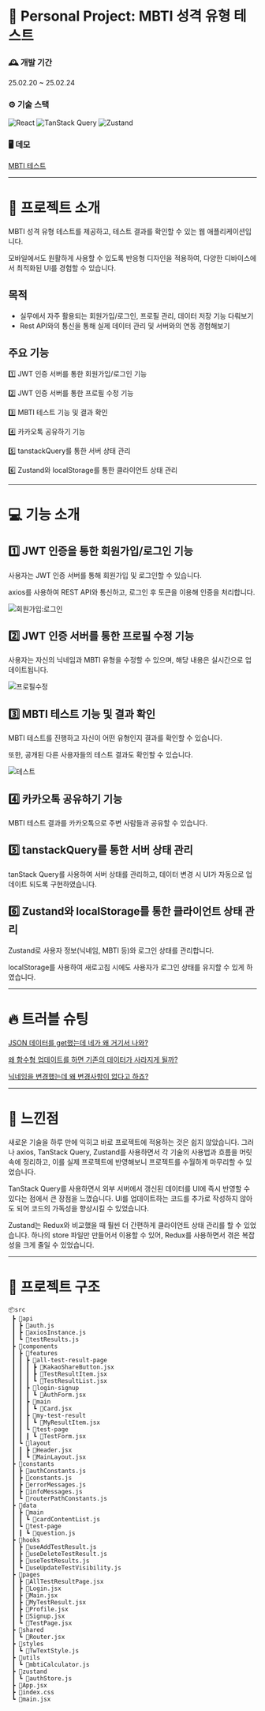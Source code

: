 # 📝 Personal Project: MBTI 성격 유형 테스트

### 🕰️ 개발 기간
25.02.20 ~ 25.02.24

### ⚙️ 기술 스택
![React](https://img.shields.io/badge/react-%2320232a.svg?style=for-the-badge&logo=react&logoColor=%2361DAFB)
![TanStack Query](https://img.shields.io/badge/TanStack%20Query-%23FF4154?style=for-the-badge&logo=reactquery&logoColor=white)
![Zustand](https://img.shields.io/badge/Zustand-%2320232a?style=for-the-badge&logo=zustand&logoColor=white)

### 🖥 데모
[MBTI 테스트](https://mbti-freetest.vercel.app/)

---
# 📢 프로젝트 소개
MBTI 성격 유형 테스트를 제공하고, 테스트 결과를 확인할 수 있는 웹 애플리케이션입니다.

모바일에서도 원활하게 사용할 수 있도록 반응형 디자인을 적용하여, 다양한 디바이스에서 최적화된 UI를 경험할 수 있습니다.

## 목적
- 실무에서 자주 활용되는 회원가입/로그인, 프로필 관리, 데이터 저장 기능 다뤄보기
- Rest API와의 통신을 통해 실제 데이터 관리 및 서버와의 연동 경험해보기

## 주요 기능
1️⃣ JWT 인증 서버를 통한 회원가입/로그인 기능

2️⃣ JWT 인증 서버를 통한 프로필 수정 기능

3️⃣ MBTI 테스트 기능 및 결과 확인

4️⃣ 카카오톡 공유하기 기능

5️⃣ tanstackQuery를 통한 서버 상태 관리

6️⃣ Zustand와 localStorage를 통한 클라이언트 상태 관리

---
# 💻 기능 소개
## 1️⃣ JWT 인증을 통한 회원가입/로그인 기능
사용자는 JWT 인증 서버를 통해 회원가입 및 로그인할 수 있습니다.

axios를 사용하여 REST API와 통신하고, 로그인 후 토큰을 이용해 인증을 처리합니다.

![회원가입:로그인](https://github.com/user-attachments/assets/806df596-f482-4496-8122-c630a3bf404d)

## 2️⃣ JWT 인증 서버를 통한 프로필 수정 기능
사용자는 자신의 닉네임과 MBTI 유형을 수정할 수 있으며, 해당 내용은 실시간으로 업데이트됩니다.

![프로필수정](https://github.com/user-attachments/assets/84f17257-8f52-41f0-a8cd-f0bb176554aa)

## 3️⃣ MBTI 테스트 기능 및 결과 확인
MBTI 테스트를 진행하고 자신이 어떤 유형인지 결과를 확인할 수 있습니다.

또한, 공개된 다른 사용자들의 테스트 결과도 확인할 수 있습니다.

![테스트](https://github.com/user-attachments/assets/449dc630-7021-4969-8473-35b8934afbd8)

## 4️⃣ 카카오톡 공유하기 기능
 MBTI 테스트 결과를 카카오톡으로 주변 사람들과 공유할 수 있습니다.

## 5️⃣ tanstackQuery를 통한 서버 상태 관리
tanStack Query를 사용하여 서버 상태를 관리하고, 데이터 변경 시 UI가 자동으로 업데이트 되도록 구현하였습니다.

## 6️⃣ Zustand와 localStorage를 통한 클라이언트 상태 관리
Zustand로 사용자 정보(닉네임, MBTI 등)와 로그인 상태를 관리합니다.

localStorage를 사용하여 새로고침 시에도 사용자가 로그인 상태를 유지할 수 있게 하였습니다.

---
# 🔥 트러블 슈팅
[JSON 데이터를 get했는데 네가 왜 거기서 나와?](https://home1204.tistory.com/114)

[왜 함수형 업데이트를 하면 기존의 데이터가 사라지게 될까?](https://home1204.tistory.com/115)

[닉네임을 변경했는데 왜 변경사항이 없다고 하죠?](https://home1204.tistory.com/116)

---
# 🌟 느낀점
새로운 기술을 하루 만에 익히고 바로 프로젝트에 적용하는 것은 쉽지 않았습니다. 그러나 axios, TanStack Query, Zustand를 사용하면서 각 기술의 사용법과 흐름을 머릿속에 정리하고, 이를 실제 프로젝트에 반영해보니 프로젝트를 수월하게 마무리할 수 있었습니다.

TanStack Query를 사용하면서 외부 서버에서 갱신된 데이터를 UI에 즉시 반영할 수 있다는 점에서 큰 장점을 느꼈습니다. UI를 업데이트하는 코드를 추가로 작성하지 않아도 되어 코드의 가독성을 향상시킬 수 있었습니다.

Zustand는 Redux와 비교했을 때 훨씬 더 간편하게 클라이언트 상태 관리를 할 수 있었습니다. 하나의 store 파일만 만들어서 이용할 수 있어, Redux를 사용하면서 겪은 복잡성을 크게 줄일 수 있었습니다.

---
# 🧬 프로젝트 구조
```
📦src
 ┣ 📂api
 ┃ ┣ 📜auth.js
 ┃ ┣ 📜axiosInstance.js
 ┃ ┗ 📜testResults.js
 ┣ 📂components
 ┃ ┣ 📂features
 ┃ ┃ ┣ 📂all-test-result-page
 ┃ ┃ ┃ ┣ 📜KakaoShareButton.jsx
 ┃ ┃ ┃ ┣ 📜TestResultItem.jsx
 ┃ ┃ ┃ ┗ 📜TestResultList.jsx
 ┃ ┃ ┣ 📂login-signup
 ┃ ┃ ┃ ┗ 📜AuthForm.jsx
 ┃ ┃ ┣ 📂main
 ┃ ┃ ┃ ┗ 📜Card.jsx
 ┃ ┃ ┣ 📂my-test-result
 ┃ ┃ ┃ ┗ 📜MyResultItem.jsx
 ┃ ┃ ┗ 📂test-page
 ┃ ┃ ┃ ┗ 📜TestForm.jsx
 ┃ ┗ 📂layout
 ┃ ┃ ┣ 📜Header.jsx
 ┃ ┃ ┗ 📜MainLayout.jsx
 ┣ 📂constants
 ┃ ┣ 📜authConstants.js
 ┃ ┣ 📜constants.js
 ┃ ┣ 📜errorMessages.js
 ┃ ┣ 📜infoMessages.js
 ┃ ┗ 📜routerPathConstants.js
 ┣ 📂data
 ┃ ┣ 📂main
 ┃ ┃ ┗ 📜cardContentList.js
 ┃ ┗ 📂test-page
 ┃ ┃ ┗ 📜question.js
 ┣ 📂hooks
 ┃ ┣ 📜useAddTestResult.js
 ┃ ┣ 📜useDeleteTestResult.js
 ┃ ┣ 📜useTestResults.js
 ┃ ┗ 📜useUpdateTestVisibility.js
 ┣ 📂pages
 ┃ ┣ 📜AllTestResultPage.jsx
 ┃ ┣ 📜Login.jsx
 ┃ ┣ 📜Main.jsx
 ┃ ┣ 📜MyTestResult.jsx
 ┃ ┣ 📜Profile.jsx
 ┃ ┣ 📜Signup.jsx
 ┃ ┗ 📜TestPage.jsx
 ┣ 📂shared
 ┃ ┗ 📜Router.jsx
 ┣ 📂styles
 ┃ ┗ 📜TwTextStyle.js
 ┣ 📂utils
 ┃ ┗ 📜mbtiCalculator.js
 ┣ 📂zustand
 ┃ ┗ 📜authStore.js
 ┣ 📜App.jsx
 ┣ 📜index.css
 ┗ 📜main.jsx
```
